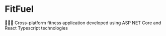 # FitFuel
🏃‍♂️🔥 Cross-platform fitness application developed using ASP NET Core and React Typescript technologies
